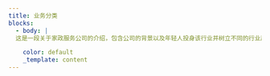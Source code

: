 ```yaml
---
title: 业务分类
blocks:
  - body: |
  这是一段关于家政服务公司的介绍，包含公司的背景以及年轻人投身该行业并树立不同的行业风气。

    color: default
    _template: content
---
```










